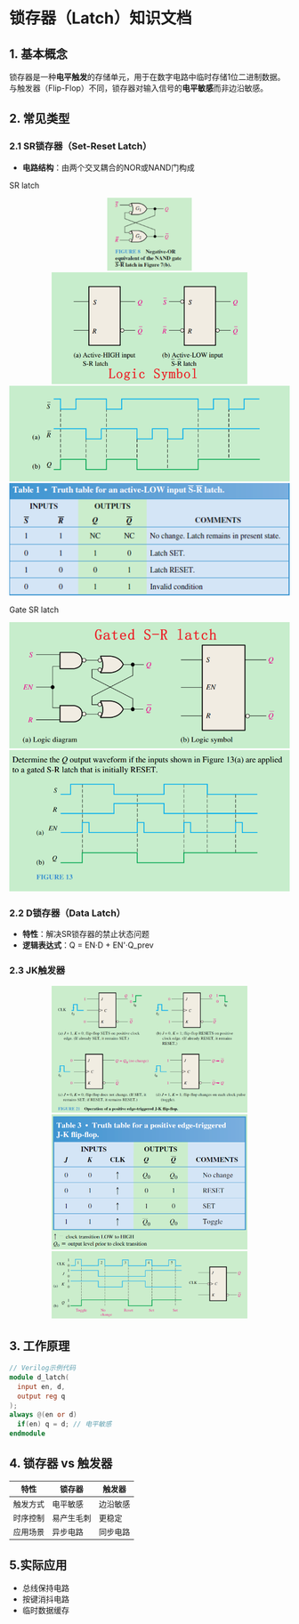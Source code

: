 # 锁存器（Latch）知识文档

## 1. 基本概念
锁存器是一种**电平触发**的存储单元，用于在数字电路中临时存储1位二进制数据。与触发器（Flip-Flop）不同，锁存器对输入信号的**电平敏感**而非边沿敏感。

## 2. 常见类型
### 2.1 SR锁存器（Set-Reset Latch）
- **电路结构**：由两个交叉耦合的NOR或NAND门构成


SR latch

<div style="text-align: center;">
    <img src="image/SR_latch.png" alt="alt text" width="30%" height="30%" />
</div>
<div style="text-align: center;">
    <img src="image/image-1.png" alt="alt text" width="70%" height="70%" />
</div>

<div style="text-align: center;">
    <img src="image/SR_latch_wave.png" alt="SR work wave" width="100%" height="100%" />
</div>
<div style="text-align: center;">
    <img src="image/SR_Truth_Table.png" alt="SR work wave" width="100%" height="100%" />
</div>

Gate SR latch
<div style="text-align: center;">
    <img src="image/gateSRlatch.png" alt="SR work wave" width="100%" height="100%" />
</div>

<div style="text-align: center;">
    <img src="image/gateSRlatch_wave.png" alt="SR work wave" width="100%" height="100%" />
</div>


### 2.2 D锁存器（Data Latch）
- **特性**：解决SR锁存器的禁止状态问题
- **逻辑表达式**：Q = EN·D + EN'·Q_prev




### 2.3 JK触发器

<div style="text-align: center;">
    <img src="image/JK_flip_flop.png" alt="SR work wave" width="70%" height="70%" />
</div>


<div style="text-align: center;">
    <img src="image/JK_truthtable.png" alt="SR work wave" width="70%" height="70%" />
</div>

<div style="text-align: center;">
    <img src="image/JR_TimeSequence.png" alt="SR work wave" width="70%" height="70%" />
</div>



## 3. 工作原理
```verilog
// Verilog示例代码
module d_latch(
  input en, d,
  output reg q
);
always @(en or d)
  if(en) q = d; // 电平敏感
endmodule
```

## 4. 锁存器 vs 触发器

|特性	|锁存器	|触发器|
|---|---|---|
|触发方式	|电平敏感	|边沿敏感|
|时序控制	|易产生毛刺	|更稳定|
|应用场景	|异步电路	|同步电路|

## 5.实际应用

 - 总线保持电路
 - 按键消抖电路
 - 临时数据缓存